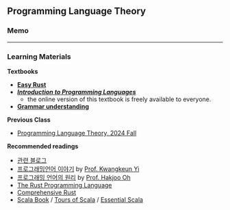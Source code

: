 ## Programming Language Theory

### Memo ###



*** 


### Learning Materials ###

**Textbooks**
* **[Easy Rust](https://dhghomon.github.io/easy_rust/)**
* **[*Introduction to Programming Languages* ](https://hjaem.info/itpl)**
  - the online version of this textbook is freely available to everyone.
* **[**Grammar understanding**](https://web.mit.edu/6.031/www/sp21/classes/17-regex-grammars/)**

  
**Previous Class**
- [Programming Language Theory, 2024 Fall](https://github.com/hongshin/proglang/tree/2024)

**Recommended readings**
- [관련 블로그](https://wonlf.tistory.com/entry/Rust-1-%EA%B0%9C%EB%85%90%EA%B3%BC-%EA%B5%AC%EC%A1%B0?category=1052175)
- [프로그래밍언어 이야기](http://kwangkeunyi.snu.ac.kr/pl-book-draft.pdf) by [Prof. Kwangkeun Yi](http://kwangkeunyi.snu.ac.kr/) 
- [프로그래밍 언어의 원리](https://prl.korea.ac.kr/courses/cose212/2023/pl-book.pdf) by [Prof. Hakjoo Oh](https://prl.korea.ac.kr/members/hakjoo-oh/)
- [The Rust Programming Language](https://doc.rust-lang.org/book)
- [Comprehensive Rust](https://google.github.io/comprehensive-rust)
- [Scala Book](https://docs.scala-lang.org/overviews/scala-book/introduction.html) / [Tours of Scala](https://docs.scala-lang.org/tour/tour-of-scala.html) / [Essential Scala](https://underscore.io/books/essential-scala/)

